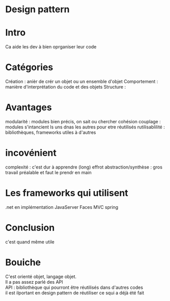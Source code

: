 Design pattern
========================

# Intro

Ca aide les dev à bien oprganiser leur code

# Catégories

Création : anièr de crér un objet ou un ensemble d'objet 
Comportement : manière d'interprétation du code et des objets
Structure : 

# Avantages

modularité : modules bien précis, on sait ou chercher
cohésion
couplage : modules s'intancient ls uns dnas les autres pour etre réutilisés
rutilisablilité : bibliothèques, frameworks utiles à d'autres

# incovénient

complexité : c'est dur à apprendre (long)
effrot abstraction/synthèse : gros travail préalable et faut le prendr en main

# Les frameworks qui utilisent

.net en implémentation
JavaServer Faces
MVC
spring

# Conclusion

c'est quand même utile

# Bouiche

C'est orienté objet, langage objet.   
Il a pas assez parlé des API  
API : bibliothèque qui pourront être réutilisés dans d'autres codes  
il est ilportant en design pattern de réutiliser ce squi a déjà été fait